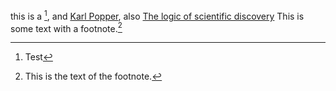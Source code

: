 this is a [^1], and [Karl Popper](Names/Karl%20Popper.md), also [The logic of scientific discovery](Reference/The%20logic%20of%20scientific%20discovery.md)
This is some text with a footnote.[^2] 


[^2]: This is the text of the footnote.
[^1]: Test